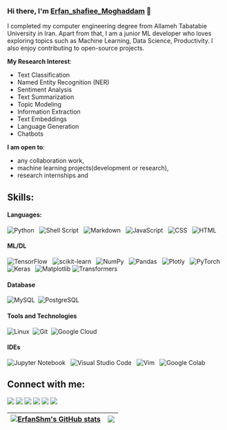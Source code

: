 ### Hi there, I'm [Erfan_shafiee_Moghaddam](https://github.com/ErfanShm) 👋

I completed my computer engineering degree from Allameh Tabatabie University in Iran. Apart from that, I am a junior ML developer who loves exploring topics such as Machine Learning, Data Science, Productivity. I also enjoy contributing to open-source projects.

**My Research Interest**:

- Text Classification
- Named Entity Recognition (NER)
- Sentiment Analysis
- Text Summarization
- Topic Modeling
- Information Extraction
- Text Embeddings
- Language Generation
- Chatbots

 **I am open to**:

- any collaboration work,
- machine learning projects(development or research),
- research internships and

## Skills:

#### Languages:

![Python](https://img.shields.io/badge/Python-3776AB?style=for-the-badge&logo=python&logoColor=white) &nbsp;
![Shell Script](https://img.shields.io/badge/Shell_Script-121011?style=for-the-badge&logo=gnu-bash&logoColor=white) &nbsp;
![Markdown](https://img.shields.io/badge/markdown-%23000000.svg?style=for-the-badge&logo=markdown&logoColor=white) &nbsp;
![JavaScript](https://img.shields.io/badge/JavaScript-%23323330.svg?style=for-the-badge&logo=javascript&logoColor=%23F7DF1E) &nbsp;
![CSS](https://img.shields.io/badge/CSS-%231572B6.svg?style=for-the-badge&logo=css3&logoColor=white) &nbsp;
![HTML](https://img.shields.io/badge/HTML-%2343853D.svg?style=for-the-badge&logo=html5&logoColor=white)

#### ML/DL

![TensorFlow](https://img.shields.io/badge/TensorFlow-FF6F00?style=for-the-badge&logo=tensorflow&logoColor=white) &nbsp;
![scikit-learn](https://img.shields.io/badge/scikit--learn-%23F7931E.svg?style=for-the-badge&logo=scikit-learn&logoColor=white) &nbsp;
![NumPy](https://img.shields.io/badge/numpy-%23013243.svg?style=for-the-badge&logo=numpy&logoColor=white) &nbsp;
![Pandas](https://img.shields.io/badge/pandas-%23150458.svg?style=for-the-badge&logo=pandas&logoColor=white) &nbsp;
![Plotly](https://img.shields.io/badge/Plotly-%233F4F75.svg?style=for-the-badge&logo=plotly&logoColor=white) &nbsp;
![PyTorch](https://img.shields.io/badge/PyTorch-%23EE4C2C.svg?style=for-the-badge&logo=pytorch&logoColor=white) &nbsp;
![Keras](https://img.shields.io/badge/Keras-%23D00000.svg?style=for-the-badge&logo=keras&logoColor=white) &nbsp;
![Matplotlib](https://img.shields.io/badge/Matplotlib-%230076D6.svg?style=for-the-badge&logo=matplotlib&logoColor=white)
![Transformers](https://img.shields.io/badge/Transformers-%23232F3E.svg?style=for-the-badge&logo=huggingface&logoColor=white)

#### Database

![MySQL](https://img.shields.io/badge/MySQL-00000F?style=for-the-badge&logo=mysql&logoColor=white)&nbsp;
![PostgreSQL](https://img.shields.io/badge/PostgreSQL-316192?style=for-the-badge&logo=postgresql&logoColor=white)&nbsp;

#### Tools and Technologies

![Linux](https://img.shields.io/badge/Linux-FCC624?style=for-the-badge&logo=linux&logoColor=black)&nbsp;
![Git](https://img.shields.io/badge/GIT-E44C30?style=for-the-badge&logo=git&logoColor=white)&nbsp;
![Google Cloud](https://img.shields.io/badge/Google_Cloud-4285F4?style=flat&logo=google-cloud&logoColor=white)&nbsp; 
<!-- ![AWS](https://img.shields.io/badge/Amazon_AWS-232F3E?style=flat&logo=amazon-aws&logoColor=white)&nbsp;-->


#### IDEs

![Jupyter Notebook](https://img.shields.io/badge/jupyter-%23FA0F00.svg?style=for-the-badge&logo=jupyter&logoColor=white) &nbsp;
![Visual Studio Code](https://img.shields.io/badge/Visual%20Studio%20Code-0078d7.svg?style=for-the-badge&logo=visual-studio-code&logoColor=white) &nbsp;
![Vim](https://img.shields.io/badge/VIM-%2311AB00.svg?style=for-the-badge&logo=vim&logoColor=white) &nbsp;
![Google Colab](https://img.shields.io/badge/Google%20Colab-%23F9AB00.svg?style=for-the-badge&logo=google-colab&logoColor=white)

## Connect with me:

<p align = "center">

[<img src="https://img.shields.io/badge/kaggle-%2312100E.svg?&style=for-the-badge&logo=kaggle&logoColor=white&color=black" />]()
[<img src ="https://img.shields.io/badge/website-%23.svg?&style=for-the-badge&logo=www&logoColor=white%22&color=black">]()
[<img src="https://img.shields.io/badge/twitter-%231DA1F2.svg?&style=for-the-badge&logo=twitter&logoColor=white&color=black" />]() 
[<img src="https://img.shields.io/badge/linkedin-%2312100E.svg?&style=for-the-badge&logo=linkedin&logoColor=white&color=black" />]()
[<img src="https://img.shields.io/badge/medium-%2312100E.svg?&style=for-the-badge&logo=medium&logoColor=white&color=black" />]()
[<img src="https://img.shields.io/badge/instagram-%2312100E.svg?&style=for-the-badge&logo=instagram&logoColor=white&color=black" />]()
</p>

| <a href="https://github.com/anuraghazra/github-readme-stats"><img align="center" src="https://github-readme-stats.vercel.app/api?username=ErfanShm&show_icons=true&include_all_commits=true&theme=buefy&hide_border=true" alt="ErfanShm's GitHub stats" /></a> | <a href="https://github.com/anuraghazra/github-readme-stats"><img align="center" src="https://github-readme-stats.vercel.app/api/top-langs/?username=ErfanShm&layout=compact&theme=buefy&hide_border=true" /></a> |
| ------------- | ------------- |


<!-- 
----
[<img src="https://github-profile-trophy.vercel.app/?username=durgeshsamariya&row=2&column=3" />](https://github.com/ryo-ma/github-profile-trophy)
[<img src="https://github-readme-stats.vercel.app/api?username=durgeshsamariya&theme=algolia&count_private=true&include_all_commits=true&show_icons=true" />](https://github.com/anuraghazra/github-readme-stats)
[![GitHub Streak](https://github-readme-streak-stats.herokuapp.com/?user=durgeshsamariya&theme=dark)](https://github.com/DenverCoder1/github-readme-streak-stats)
[![Durgesh's Top Langs](https://github-readme-stats.vercel.app/api/top-langs/?username=themlphdstudent&theme=algolia&hide=Jupyter&layout=compact&show_icons=true)](https://github.com/anuraghazra/github-readme-stats)
 -->

<!--
**themlphdstudent/themlphdstudent** is a ✨ _special_ ✨ repository because its `README.md` (this file) appears on your GitHub profile.

Here are some ideas to get you started:

- 🔭 I’m currently working on ...
- 🌱 I’m currently learning ...
- 👯 I’m looking to collaborate on ...
- 🤔 I’m looking for help with ...
- 💬 Ask me about ...
- 📫 How to reach me: ...
- 😄 Pronouns: ...
- ⚡ Fun fact: ...
-->
